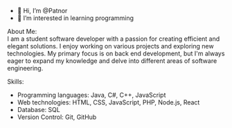 - 👋 Hi, I’m @Patnor
- 👀 I’m interested in learning programming

About Me:<br>
I am a student software developer with a passion for creating efficient and elegant solutions. I enjoy working on various projects and exploring new technologies. My primary focus is on back end development, but I'm always eager to expand my knowledge and delve into different areas of software engineering.

Skills:<br>
- Programming languages: Java, C#, C++, JavaScript <br>
- Web technologies: HTML, CSS, JavaScript, PHP, Node.js, React <br>
- Database: SQL <br>
- Version Control: Git, GitHub <br>

<!---
Patnor/Patnor is a ✨ special ✨ repository because its `README.md` (this file) appears on your GitHub profile.
You can click the Preview link to take a look at your changes.
--->
